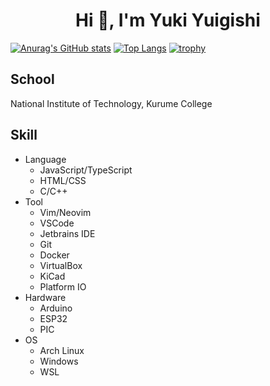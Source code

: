 <h1 align="center">Hi 👋, I'm Yuki Yuigishi</h1>
  
[![Anurag's GitHub stats](https://github-readme-stats.vercel.app/api?username=yukiyuigishi&show_icons=true&theme=onedark)](https://github.com/anuraghazra/github-readme-stats)
[![Top Langs](https://github-readme-stats.vercel.app/api/top-langs/?username=yukiyuigishi&layout=compact&show_icons=true&theme=onedark)](https://github.com/anuraghazra/github-readme-stats)
[![trophy](https://github-profile-trophy.vercel.app/?username=ryo-ma&theme=onedark)](https://github.com/ryo-ma/github-profile-trophy)  




<h2>School</h2>
<p>National Institute of Technology, Kurume College</p>

<h2>Skill</h2>
<ul>
  <li>Language
    <ul>
      <li>JavaScript/TypeScript</li>
      <li>HTML/CSS</li>
      <li>C/C++</li>
    </ul>
  </li>
  <li>Tool
    <ul>
      <li>Vim/Neovim</li>
      <li>VSCode</li>
      <li>Jetbrains IDE</li>
      <li>Git</li>
      <li>Docker</li>
      <li>VirtualBox</li>
      <li>KiCad</li>
      <li>Platform IO</li>
    </ul>
  </li>
  <li>Hardware
    <ul>
      <li>Arduino</li>
      <li>ESP32</li>
      <li>PIC</li>
    </ul>
  </li>
  <li>OS
    <ul>
      <li>Arch Linux</li>
      <li>Windows</li>
      <li>WSL</li>
  </li>
</ul>
